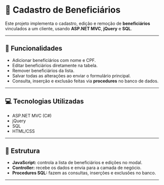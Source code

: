 # 📄 Cadastro de Beneficiários

Este projeto implementa o cadastro, edição e remoção de **beneficiários** vinculados a um cliente, usando **ASP.NET MVC**, **jQuery** e **SQL**.

---

## 🔧 Funcionalidades

- Adicionar beneficiários com nome e CPF.
- Editar beneficiários diretamente na tabela.
- Remover beneficiários da lista.
- Salvar todas as alterações ao enviar o formulário principal.
- Consulta, inserção e exclusão feitas via **procedures** no banco de dados.

---

## 💻 Tecnologias Utilizadas

- ASP.NET MVC (C#)
- jQuery
- SQL
- HTML/CSS

---

## 📁 Estrutura

- **JavaScript:** controla a lista de beneficiários e edições no modal.
- **Controller:** recebe os dados e envia para a camada de negócio.
- **Procedures SQL:** fazem as consultas, inserções e exclusões no banco.

---
